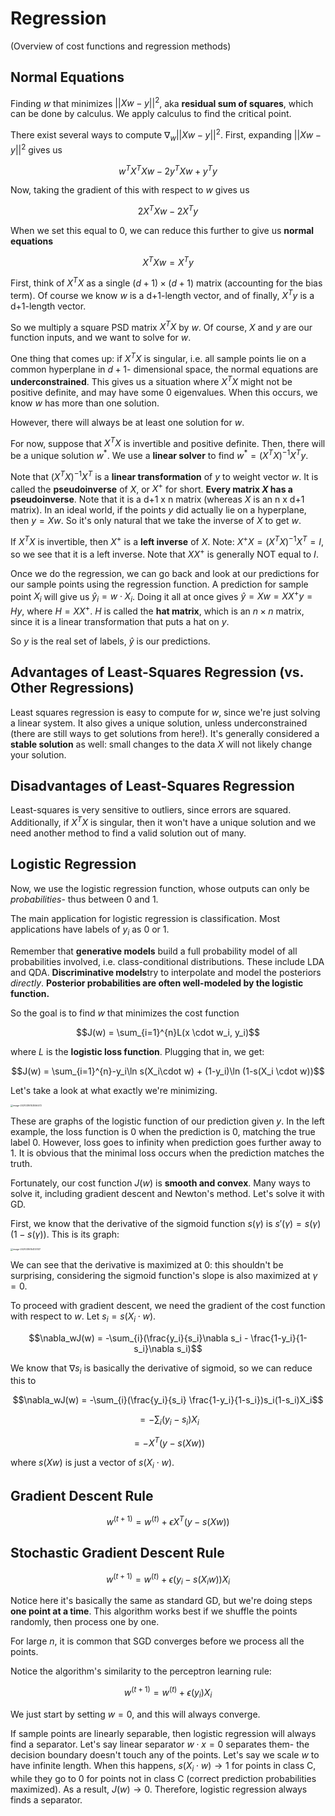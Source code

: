 # Regression

(Overview of cost functions and regression methods)

## Normal Equations

Finding $w$ that minimizes $||Xw-y||^2$, aka **residual sum of squares**, which can be done by calculus. We apply calculus to find the critical point. 

There exist several ways to compute $\nabla_w ||Xw-y||^2$. First, expanding $||Xw-y||^2$ gives us 

$$w^TX^TXw - 2y^TXw + y^Ty$$

Now, taking the gradient of this with respect to $w$ gives us

$$2X^TXw-2X^Ty$$

When we set this equal to 0, we can reduce this further to give us **normal equations**

$$X^TXw = X^Ty$$

First, think of $X^TX$ as a single $(d+1) \times (d+1)$ matrix (accounting for the bias term). Of course we know $w$ is a d+1-length vector, and  of finally, $X^Ty$ is a d+1-length vector. 

So we multiply a square PSD matrix $X^TX$ by $w$. Of course, $X$ and $y$ are our function inputs, and we want to solve for $w$. 

One thing that comes up: if $X^TX$ is singular, i.e. all sample points lie on a common hyperplane in $d+1$- dimensional space, the normal equations are **underconstrained**. This gives us a situation where $X^TX$ might not be positive definite, and may have some 0 eigenvalues. When this occurs, we know $w$ has more than one solution. 

However, there will always be at least one solution for $w$. 

For now, suppose that $X^TX$ is invertible and positive definite. Then, there will be a unique solution $w^*$. We use a **linear solver** to find $w^* = (X^TX)^{-1}X^Ty$. 

Note that $(X^TX)^{-1}X^T$ is a **linear transformation** of $y$ to weight vector $w$. It is called the **pseudoinverse** of $X$, or $X^+$ for short. **Every matrix $X$ has a pseudoinverse**. Note that it is a d+1 x n matrix (whereas $X$ is an n x d+1 matrix). In an ideal world, if the points $y$ did actually lie on a hyperplane, then $y = Xw$. So it's only natural that we take the inverse of $X$ to get $w$. 

If $X^TX$ is invertible, then $X^+$ is a **left inverse** of $X$. Note: $X^+X = (X^TX)^{-1}X^T = I$, so we see that it is a left inverse. Note that $XX^+$ is generally NOT equal to $I$. 

Once we do the regression, we can go back and look at our predictions for our sample points using the regression function. A prediction for sample point $X_i$ will give us $\hat{y}_i = w \cdot X_i$. Doing it all at once gives $\hat{y} = Xw = XX^+y = Hy$, where $H = XX^+$. $H$ is called the **hat matrix**, which is an $n \times n$ matrix, since it is a linear transformation that puts a hat on $y$. 

So $y$ is the real set of labels, $\hat{y}$ is our predictions. 

## Advantages of Least-Squares Regression (vs. Other Regressions)

Least squares regression is easy to compute for $w$, since we're just solving a linear system. It also gives a unique solution, unless underconstrained (there are still ways to get solutions from here!). It's generally considered a  **stable solution** as well: small changes to the data $X$ will not likely change your solution.

## Disadvantages of Least-Squares Regression 

Least-squares is very sensitive to outliers, since errors are squared. Additionally, if $X^TX$ is singular, then it won't have a unique solution and we need another method to find a valid solution out of many. 

## Logistic Regression

Now, we use the logistic regression function, whose outputs can only be *probabilities*- thus between 0 and 1. 

The main application for logistic regression is classification. Most applications have labels of $y_i$ as 0 or 1. 

Remember that **generative models** build a full probability model of all probabilities involved, i.e. class-conditional distributions. These include LDA and QDA. **Discriminative models**try to interpolate and model the posteriors *directly*. **Posterior probabilities are often well-modeled by the logistic function.** 

So the goal is to find $w$ that minimizes the cost function 

$$J(w) = \sum_{i=1}^{n}L(x \cdot w_i, y_i)$$

where $L$ is the **logistic loss function**. Plugging that in, we get: 

$$J(w) = \sum_{i=1}^{n}-y_i\ln s(X_i\cdot w) + (1-y_i)\ln (1-s(X_i \cdot w))$$

Let's take a look at what exactly we're minimizing. 

<img src="C:\Users\Kevin\AppData\Roaming\Typora\typora-user-images\image-20210316153556472.png" alt="image-20210316153556472" style="zoom: 25%;" />

These are graphs of the logistic function of our prediction given $y$. In the left example, the loss function is 0 when the prediction is 0, matching the true label 0. However, loss goes to infinity when prediction goes further away to 1. It is obvious that the minimal loss occurs when the prediction matches the truth. 

Fortunately, our cost function $J(w)$ is **smooth and convex**. Many ways to solve it, including gradient descent and Newton's method. Let's solve it with GD.

First, we know that the derivative of the sigmoid function $s(\gamma)$ is $s'(\gamma) = s(\gamma)(1-s(\gamma))$. This is its graph:

<img src="C:\Users\Kevin\AppData\Roaming\Typora\typora-user-images\image-20210316154137417.png" alt="image-20210316154137417" style="zoom:25%;" />

We can see that the derivative is maximized at 0: this shouldn't be surprising, considering the sigmoid function's slope is also maximized at $\gamma = 0$. 

To proceed with gradient descent, we need the gradient of the cost function with respect to $w$. Let $s_i = s(X_i \cdot w)$. 

$$\nabla_wJ(w) = -\sum_{i}(\frac{y_i}{s_i}\nabla s_i - \frac{1-y_i}{1-s_i}\nabla s_i)$$

We know that $\nabla s_i$ is basically the derivative of sigmoid, so we can reduce this to 

$$\nabla_wJ(w) = -\sum_{i}(\frac{y_i}{s_i} \frac{1-y_i}{1-s_i})s_i(1-s_i)X_i$$

$$= -\sum_{i}(y_i - s_i)X_i$$

$$= -X^T(y-s(Xw))$$

where $s(Xw)$ is just a vector of $s(X_i \cdot w)$. 

## Gradient Descent Rule

$$w^{(t+1)} = w^{(t)} + \epsilon X^T(y-s(Xw))$$

## Stochastic Gradient Descent Rule

$$w^{(t+1)} = w^{(t)} + \epsilon (y_i-s(X_iw))X_i$$

Notice here it's basically the same as standard GD, but we're doing steps **one point at a time**. This algorithm works best if we shuffle the points randomly, then process one by one. 

For large $n$, it is common that SGD converges before we process all the points.  

Notice the algorithm's similarity to the perceptron learning rule: 

$$w^{(t+1)} = w^{(t)} + \epsilon(y_i)X_i$$

We just start by setting $w = 0$, and this will always converge. 

If sample points are linearly separable, then logistic regression will always find a separator. Let's say linear separator $w \cdot x = 0$ separates them- the decision boundary doesn't touch any of the points. Let's say we scale $w$ to have infinite length. When this happens, $s(X_i \cdot w) \to 1$ for points in class C, while they go to 0 for points not in class C (correct prediction probabilities maximized). As a result, $J(w) \to 0$. Therefore, logistic regression always finds a separator.